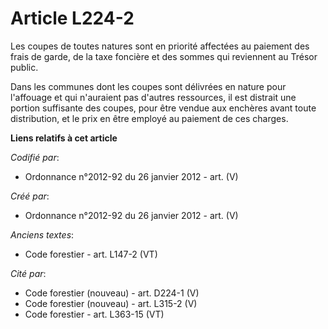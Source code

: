 # Article L224-2

Les coupes de toutes natures sont en priorité affectées au paiement des frais de garde, de la taxe foncière et des sommes qui
reviennent au Trésor public.

Dans les communes dont les coupes sont délivrées en nature pour l'affouage et qui n'auraient pas d'autres ressources, il est
distrait une portion suffisante des coupes, pour être vendue aux enchères avant toute distribution, et le prix en être
employé au paiement de ces charges.

**Liens relatifs à cet article**

_Codifié par_:

  - Ordonnance n°2012-92 du 26 janvier 2012 - art. (V)

_Créé par_:

  - Ordonnance n°2012-92 du 26 janvier 2012 - art. (V)

_Anciens textes_:

  - Code forestier - art. L147-2 (VT)

_Cité par_:

  - Code forestier (nouveau) - art. D224-1 (V)
  - Code forestier (nouveau) - art. L315-2 (V)
  - Code forestier - art. L363-15 (VT)
